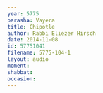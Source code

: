 ```yaml
---
year: 5775
parasha: Vayera
title: Chipotle
author: Rabbi Eliezer Hirsch
date: 2014-11-08
id: 57751041
filename: 5775-104-1
layout: audio
moment: 
shabbat: 
occasion: 
---
```

